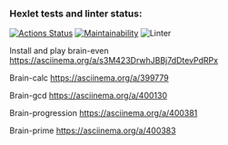 ### Hexlet tests and linter status:
[![Actions Status](https://github.com/Obrubok/php-project-lvl1/workflows/hexlet-check/badge.svg)](https://github.com/Obrubok/php-project-lvl1/actions)
[![Maintainability](https://api.codeclimate.com/v1/badges/a99a88d28ad37a79dbf6/maintainability)](https://codeclimate.com/github/codeclimate/codeclimate/maintainability)
![Linter](https://github.com/Obrubok/php-project-lvl1/actions/workflows/linter.yml/badge.svg)

Install and play brain-even
https://asciinema.org/a/s3M423DrwhJBBj7dDtevPdRPx

Brain-calc
https://asciinema.org/a/399779

Brain-gcd
https://asciinema.org/a/400130

Brain-progression
https://asciinema.org/a/400381

Brain-prime
https://asciinema.org/a/400383